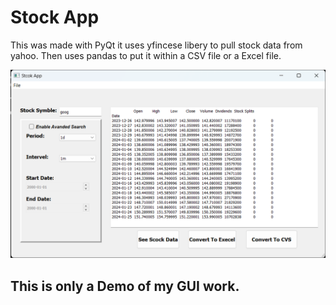 # Stock App
This was made with PyQt it uses yfincese libery to pull stock data from yahoo. Then uses pandas to put it within a CSV file or a Excel file. 

![Stock App](/Stockapp.png)

## This is only a Demo of my GUI work. 
